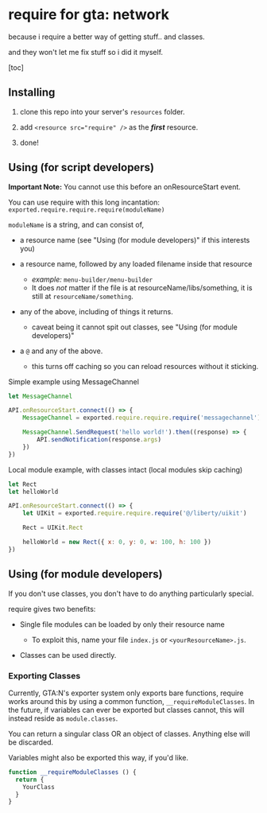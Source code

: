 # require for gta: network

because i require a better way of getting stuff.. and classes.

and they won't let me fix stuff so i did it myself.

[toc]

## Installing

1. clone this repo into your server's `resources` folder.

2. add `<resource src="require" />` as the ***first*** resource.

3. done!

## Using (for script developers)

**Important Note:** You cannot use this before an onResourceStart event.

You can use require with this long incantation: `exported.require.require.require(moduleName)`

`moduleName` is a string, and can consist of,
 
 - a resource name (see "Using (for module developers)" if this interests you)
 
 - a resource name, followed by any loaded filename inside that resource
   + *example:* `menu-builder/menu-builder`
   + It does *not* matter if the file is at resourceName/libs/something, it is still at `resourceName/something`.

 - any of the above, including of things it returns.
   + caveat being it cannot spit out classes, see "Using (for module developers)"

 - a `@` and any of the above.
   + this turns off caching so you can reload resources without it sticking. 

Simple example using MessageChannel

```js
let MessageChannel

API.onResourceStart.connect(() => {
	MessageChannel = exported.require.require.require('messagechannel')

	MessageChannel.SendRequest('hello world!').then((response) => {
		API.sendNotification(response.args)
	})
})
```

Local module example, with classes intact (local modules skip caching)

```js
let Rect
let helloWorld

API.onResourceStart.connect(() => {
	let UIKit = exported.require.require.require('@/liberty/uikit')

	Rect = UIKit.Rect

	helloWorld = new Rect({ x: 0, y: 0, w: 100, h: 100 })
})
```

## Using (for module developers)

If you don't use classes, you don't have to do anything particularly special. 

require gives two benefits:

- Single file modules can be loaded by only their resource name
  + To exploit this, name your file `index.js` or `<yourResourceName>.js`.

- Classes can be used directly.


### Exporting Classes

Currently, GTA:N's exporter system only exports bare functions, require works around this by using a common function, `__requireModuleClasses`. In the future, if variables can ever be exported but classes cannot, this will instead reside as `module.classes`.

You can return a singular class OR an object of classes. Anything else will be discarded.

Variables might also be exported this way, if you'd like.

```js
function __requireModuleClasses () {
  return {
    YourClass
  }
}
```